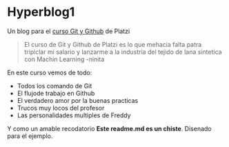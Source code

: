 # Hyperblog1
Un blog para el [curso Git y Github](https://platzi.com/clases/1557-git-github/19977-readmemd-es-una-excelente-practica/) de Platzi
>El curso de Git y Github de Platzi es lo que mehacia falta patra tripiclar mi salario y lanzarme a la industria del tejido de lana sintetica con Machin Learning
>-ninita

En este curso vemos de todo:
* Todos los comando de Git
* El flujode trabajo en Github
* El verdadero amor por la buenas practicas 
* Trucos muy locos del profesor
* Las personalidades multiples de Freddy

Y como un amable recodatorio **Este readme.md es un chiste**. Disenado para el ejemplo.
